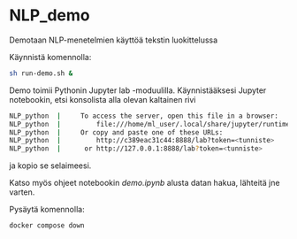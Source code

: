 # NLP_demo
Demotaan NLP-menetelmien käyttöä tekstin luokittelussa

Käynnistä komennolla:

```bash
sh run-demo.sh &
```

Demo toimii Pythonin Jupyter lab -moduulilla. Käynnistääksesi Jupyter notebookin, etsi konsolista alla olevan kaltainen rivi
```bash
NLP_python  |     To access the server, open this file in a browser:
NLP_python  |         file:///home/ml_user/.local/share/jupyter/runtime/jpserver-1-open.html
NLP_python  |     Or copy and paste one of these URLs:
NLP_python  |         http://c389eac31c44:8888/lab?token=<tunniste>
NLP_python  |      or http://127.0.0.1:8888/lab?token=<tunniste>
```
ja kopio se selaimeesi.

Katso myös ohjeet notebookin *demo.ipynb* alusta datan hakua, lähteitä jne varten.

Pysäytä komennolla:

```bash
docker compose down
```
